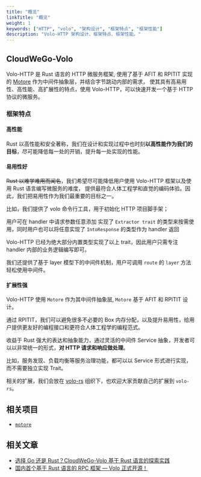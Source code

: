 ```yaml
---
title: "概览"
linkTitle: "概览"
weight: 1
keywords: ["HTTP", "volo", "架构设计", "框架特点", "框架性能"]
description: "Volo-HTTP 架构设计、框架特点、框架性能。"
---
```


## CloudWeGo-Volo

Volo-HTTP 是 Rust 语言的 HTTP 微服务框架, 使用了基于 AFIT 和 RPITIT 实现的 [Motore](https://github.com/cloudwego/motore) 作为中间件抽象层，并结合字节跳动内部的需求，
使其具有高易用性、高性能、高扩展性的特点，使用 Volo-HTTP，可以快速开发一个基于 HTTP 协议的微服务。

###  框架特点

#### 高性能

  Rust 以高性能和安全著称，我们在设计和实现过程中也时刻**以高性能作为我们的目标**，尽可能降低每一处的开销，提升每一处实现的性能。

#### 易用性好

  ~~Rust 以难学难用而闻名~~，我们希望尽可能降低用户使用 Volo-HTTP 框架以及使用 Rust 语言编写微服务的难度，
  提供最符合人体工程学和直觉的编码体验。因此，我们把易用性作为我们最重要的目标之一。

  比如，我们提供了 volo 命令行工具，用于初始化 HTTP 项目脚手架； 

  用户可在 handler 中请求参数任意添加 实现了 `Extractor trait` 的类型来按需使用，同时用户也可以将任意实现了 `IntoResponse` 的类型作为 handler 返回

  Volo-HTTP 已经为绝大部分内置类型实现了以上 trait，因此用户只需专注 handler 内部的业务逻辑编写即可。

  我们还提供了基于 layer 模型下的中间件机制，用户可调用 `route` 的 `layer` 方法轻松使用中间件。


#### 扩展性强

  Volo-HTTP 使用 `Motore` 作为其中间件抽象层, `Motore` 基于 AFIT 和 RPITIT 设计。

  通过 RPITIT，我们可以避免很多不必要的 Box 内存分配，以及提升易用性，给用户提供更友好的编程接口和更符合人体工程学的编程范式。

  收益于 Rust 强大的表达和抽象能力，通过灵活的中间件 Service 抽象，开发者可以以非常统一的形式，**对 HTTP 请求和响应做处理**。

  比如，服务发现、负载均衡等服务治理功能，都可以以 Service 形式进行实现，而不需要独立实现 Trait。

  相关的扩展，我们会放在 [volo-rs](https://github.com/volo-rs) 组织下，也欢迎大家贡献自己的扩展到 `volo-rs`。
    
## 相关项目

- [`motore`](https://github.com/cloudwego/motore)

## 相关文章

- [选择 Go 还是 Rust？CloudWeGo-Volo 基于 Rust 语言的探索实践](https://www.cloudwego.io/zh/blog/2022/09/06/%E9%80%89%E6%8B%A9-go-%E8%BF%98%E6%98%AF-rustcloudwego-volo-%E5%9F%BA%E4%BA%8E-rust-%E8%AF%AD%E8%A8%80%E7%9A%84%E6%8E%A2%E7%B4%A2%E5%AE%9E%E8%B7%B5/)
- [国内首个基于 Rust 语言的 RPC 框架 — Volo 正式开源！](https://www.cloudwego.io/zh/blog/2022/08/30/%E5%9B%BD%E5%86%85%E9%A6%96%E4%B8%AA%E5%9F%BA%E4%BA%8E-rust-%E8%AF%AD%E8%A8%80%E7%9A%84-rpc-%E6%A1%86%E6%9E%B6-volo-%E6%AD%A3%E5%BC%8F%E5%BC%80%E6%BA%90/)
